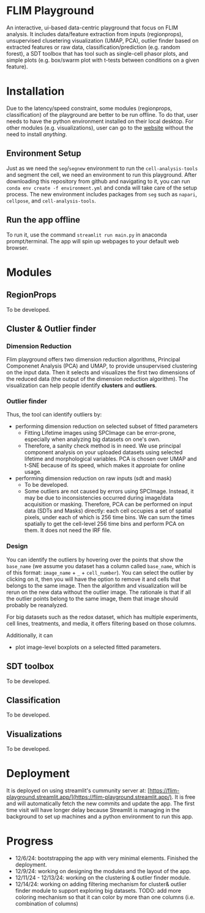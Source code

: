 # FLIM Playground
An interactive, ui-based data-centric playground that focus on FLIM analysis. It includes data/feature extraction from inputs (regionprops), unsupervised clusetering visualization (UMAP, PCA), outlier finder based on extracted features or raw data, classification/prediction (e.g. random forest), a SDT toolbox that has tool such as single-cell phasor plots, and simple plots (e.g. box/swarm plot with t-tests between conditions on a given feature). 

# Installation
Due to the latency/speed constraint, some modules (regionprops, classification) of the playground are better to be run offline. To do that, user needs to have the python environment installed on their local desktop. For other modules (e.g. visualizations), user can go to the [website](https://flim-playground.streamlit.app/) without the need to install *anything*. 

## Environment Setup
Just as we need the `seg`/`segnew` environment to run the `cell-analysis-tools` and segment the cell, we need an environment to run this playground. After downloading this repository from github and navigating to it, you can run `conda env create -f environment.yml` and conda will take care of the setup process. The new environment includes packages from `seg` such as `napari`, `cellpose`, and `cell-analysis-tools`. 

## Run the app offline
To run it, use the command `streamlit run main.py` in anaconda prompt/terminal. The app will spin up webpages to your default web browser. 

# Modules
## RegionProps 
To be developed. 

## Cluster & Outlier finder

### Dimension Reduction 
Flim playground offers two dimension reduction algorithms, Principal Componenet Analysis (PCA) and UMAP, to provide unsupervised clustering on the input data. Then it selects and visualizes the first two dimensions of the reduced data (the output of the dimension reduction algorithm). The visualization can help people identify **clusters** and **outliers**. 

### Outlier finder
Thus, the tool can identify outliers by: 
- performing dimension reduction on selected subset of fitted parameters
    - Fitting Lifetime images using SPCImage can be error-prone, especially when analyzing big datasets on one's own. 
    - Therefore, a sanity check method is in need. We use principal component analysis on your uploaded datasets using selected lifetime and morphological variables. PCA is chosen over UMAP and t-SNE because of its speed, which makes it approiate for online usage. 
- performing dimension reduction on raw inputs (sdt and mask)
    - To be developed. 
    - Some outliers are not caused by errors using SPCImage. Instead, it may be due to inconsistencies occurred during image/data acquisition or masking. Therefore, PCA can be performed on input data (SDTs and Masks) directly: each cell occupies a set of spatial pixels, under each of which is 256 time bins. We can sum the times spatially to get the cell-level 256 time bins and perform PCA on them. It does not need the IRF file. 

### Design 
You can identify the outliers by hovering over the points that show the `base_name` (we assume you dataset has a column called `base_name`, which is of this format: `image_name` + `_` + `cell_number`). You can select the outlier by clicking on it, then you will have the option to remove it and cells that belongs to the same image. Then the algorithm and visualization will be rerun on the new data without the outlier image. The rationale is that if all the outlier points belong to the same image, them that image should probably be reanalyzed. 

For big datasets such as the redox dataset, which has multiple experiments, cell lines, treatments, and media, it offers filtering based on those columns. 

Additionally, it can
- plot image-level boxplots on a selected fitted parameters.

## SDT toolbox
To be developed. 

## Classification
To be developed. 

## Visualizations
To be developed. 

# Deployment 
It is deployed on using streamlit's cummunity server at: [https://flim-playground.streamlit.app/](https://flim-playground.streamlit.app/). It is free and will automatically fetch the new commits and update the app. The first time visit will have longer delay because Streamlit is managing in the background to set up machines and a python environment to run this app. 

# Progress
- 12/6/24: bootstrapping the app with very minimal elements. Finished the deployment. 
- 12/9/24: working on designing the modules and the layout of the app. 
- 12/11/24 - 12/13/24: working on the clustering & outlier finder module.
- 12/14/24: working on adding filtering mechanism for cluster& outlier finder module to support exploring big datasets. TODO: add more coloring mechanism so that it can color by more than one columns (i.e. combination of columns)